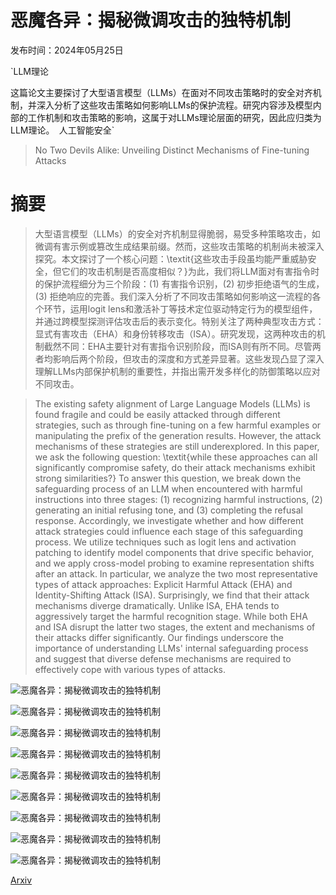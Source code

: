 # 恶魔各异：揭秘微调攻击的独特机制

发布时间：2024年05月25日

`LLM理论

这篇论文主要探讨了大型语言模型（LLMs）在面对不同攻击策略时的安全对齐机制，并深入分析了这些攻击策略如何影响LLMs的保护流程。研究内容涉及模型内部的工作机制和攻击策略的影响，这属于对LLMs理论层面的研究，因此应归类为LLM理论。` `人工智能安全`

> No Two Devils Alike: Unveiling Distinct Mechanisms of Fine-tuning Attacks

# 摘要

> 大型语言模型（LLMs）的安全对齐机制显得脆弱，易受多种策略攻击，如微调有害示例或篡改生成结果前缀。然而，这些攻击策略的机制尚未被深入探究。本文探讨了一个核心问题：\textit{这些攻击手段虽均能严重威胁安全，但它们的攻击机制是否高度相似？}为此，我们将LLM面对有害指令时的保护流程细分为三个阶段：(1) 有害指令识别，(2) 初步拒绝语气的生成，(3) 拒绝响应的完善。我们深入分析了不同攻击策略如何影响这一流程的各个环节，运用logit lens和激活补丁等技术定位驱动特定行为的模型组件，并通过跨模型探测评估攻击后的表示变化。特别关注了两种典型攻击方式：显式有害攻击（EHA）和身份转移攻击（ISA）。研究发现，这两种攻击的机制截然不同：EHA主要针对有害指令识别阶段，而ISA则有所不同。尽管两者均影响后两个阶段，但攻击的深度和方式差异显著。这些发现凸显了深入理解LLMs内部保护机制的重要性，并指出需开发多样化的防御策略以应对不同攻击。

> The existing safety alignment of Large Language Models (LLMs) is found fragile and could be easily attacked through different strategies, such as through fine-tuning on a few harmful examples or manipulating the prefix of the generation results. However, the attack mechanisms of these strategies are still underexplored. In this paper, we ask the following question: \textit{while these approaches can all significantly compromise safety, do their attack mechanisms exhibit strong similarities?} To answer this question, we break down the safeguarding process of an LLM when encountered with harmful instructions into three stages: (1) recognizing harmful instructions, (2) generating an initial refusing tone, and (3) completing the refusal response. Accordingly, we investigate whether and how different attack strategies could influence each stage of this safeguarding process. We utilize techniques such as logit lens and activation patching to identify model components that drive specific behavior, and we apply cross-model probing to examine representation shifts after an attack. In particular, we analyze the two most representative types of attack approaches: Explicit Harmful Attack (EHA) and Identity-Shifting Attack (ISA). Surprisingly, we find that their attack mechanisms diverge dramatically. Unlike ISA, EHA tends to aggressively target the harmful recognition stage. While both EHA and ISA disrupt the latter two stages, the extent and mechanisms of their attacks differ significantly. Our findings underscore the importance of understanding LLMs' internal safeguarding process and suggest that diverse defense mechanisms are required to effectively cope with various types of attacks.

![恶魔各异：揭秘微调攻击的独特机制](../../../paper_images/2405.16229/x1.png)

![恶魔各异：揭秘微调攻击的独特机制](../../../paper_images/2405.16229/x2.png)

![恶魔各异：揭秘微调攻击的独特机制](../../../paper_images/2405.16229/x3.png)

![恶魔各异：揭秘微调攻击的独特机制](../../../paper_images/2405.16229/x4.png)

![恶魔各异：揭秘微调攻击的独特机制](../../../paper_images/2405.16229/x5.png)

![恶魔各异：揭秘微调攻击的独特机制](../../../paper_images/2405.16229/x6.png)

![恶魔各异：揭秘微调攻击的独特机制](../../../paper_images/2405.16229/x7.png)

![恶魔各异：揭秘微调攻击的独特机制](../../../paper_images/2405.16229/x8.png)

![恶魔各异：揭秘微调攻击的独特机制](../../../paper_images/2405.16229/x9.png)

[Arxiv](https://arxiv.org/abs/2405.16229)